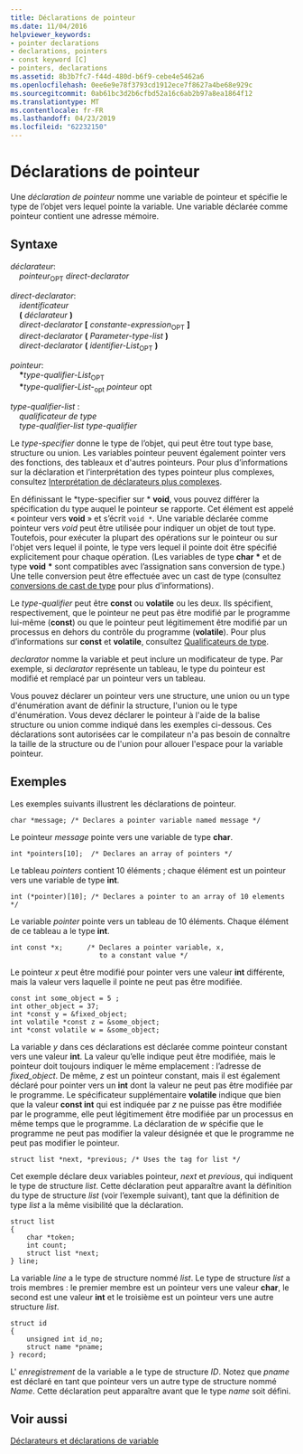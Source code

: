 ```yaml
---
title: Déclarations de pointeur
ms.date: 11/04/2016
helpviewer_keywords:
- pointer declarations
- declarations, pointers
- const keyword [C]
- pointers, declarations
ms.assetid: 8b3b7fc7-f44d-480d-b6f9-cebe4e5462a6
ms.openlocfilehash: 0ee6e9e78f3793cd1912ece7f8627a4be68e929c
ms.sourcegitcommit: 0ab61bc3d2b6cfbd52a16c6ab2b97a8ea1864f12
ms.translationtype: MT
ms.contentlocale: fr-FR
ms.lasthandoff: 04/23/2019
ms.locfileid: "62232150"
---
```

# <a name="pointer-declarations"></a>Déclarations de pointeur

Une *déclaration de pointeur* nomme une variable de pointeur et spécifie le type de l’objet vers lequel pointe la variable. Une variable déclarée comme pointeur contient une adresse mémoire.

## <a name="syntax"></a>Syntaxe

*déclarateur*:<br/>
&nbsp;&nbsp;&nbsp;&nbsp;*pointeur*<sub>OPT</sub> *direct-declarator*

*direct-declarator*:<br/>
&nbsp;&nbsp;&nbsp;&nbsp;*identificateur*<br/>
&nbsp;&nbsp;&nbsp;&nbsp;**(** *déclarateur* **)**<br/>
&nbsp;&nbsp;&nbsp;&nbsp;*direct-declarator* **[** *constante-expression*<sub>OPT</sub> **]**<br/>
&nbsp;&nbsp;&nbsp;&nbsp;*direct-declarator* **(** *Parameter-type-list* **)**<br/>
&nbsp;&nbsp;&nbsp;&nbsp;*direct-declarator* **(** *identifier-List*<sub>OPT</sub> **)**

*pointeur*:<br/>
&nbsp;&nbsp;&nbsp;&nbsp;<strong>\*</strong>*type-qualifier-List*<sub>OPT</sub><br/>
&nbsp;&nbsp;&nbsp;&nbsp;<strong>\*</strong>*type-qualifier-List-*<sub>opt</sub> *pointeur* opt

*type-qualifier-list* :<br/>
&nbsp;&nbsp;&nbsp;&nbsp;*qualificateur de type*<br/>
&nbsp;&nbsp;&nbsp;&nbsp;*type-qualifier-list* *type-qualifier*

Le *type-specifier* donne le type de l’objet, qui peut être tout type base, structure ou union. Les variables pointeur peuvent également pointer vers des fonctions, des tableaux et d'autres pointeurs. Pour plus d’informations sur la déclaration et l’interprétation des types pointeur plus complexes, consultez [Interprétation de déclarateurs plus complexes](../c-language/interpreting-more-complex-declarators.md).

En définissant le *type-specifier sur * **void**, vous pouvez différer la spécification du type auquel le pointeur se rapporte. Cet élément est appelé « pointeur vers **void** » et s’écrit `void *`. Une variable déclarée comme pointeur vers *void* peut être utilisée pour indiquer un objet de tout type. Toutefois, pour exécuter la plupart des opérations sur le pointeur ou sur l'objet vers lequel il pointe, le type vers lequel il pointe doit être spécifié explicitement pour chaque opération. (Les variables de type **char** <strong>\*</strong> et de type **void** <strong>\*</strong> sont compatibles avec l’assignation sans conversion de type.) Une telle conversion peut être effectuée avec un cast de type (consultez [conversions de cast de type](../c-language/type-cast-conversions.md) pour plus d’informations).

Le *type-qualifier* peut être **const** ou **volatile** ou les deux. Ils spécifient, respectivement, que le pointeur ne peut pas être modifié par le programme lui-même (**const**) ou que le pointeur peut légitimement être modifié par un processus en dehors du contrôle du programme (**volatile**). Pour plus d’informations sur **const** et **volatile**, consultez [Qualificateurs de type](../c-language/type-qualifiers.md).

*declarator* nomme la variable et peut inclure un modificateur de type. Par exemple, si *declarator* représente un tableau, le type du pointeur est modifié et remplacé par un pointeur vers un tableau.

Vous pouvez déclarer un pointeur vers une structure, une union ou un type d'énumération avant de définir la structure, l'union ou le type d'énumération. Vous devez déclarer le pointeur à l'aide de la balise structure ou union comme indiqué dans les exemples ci-dessous. Ces déclarations sont autorisées car le compilateur n'a pas besoin de connaître la taille de la structure ou de l'union pour allouer l'espace pour la variable pointeur.

## <a name="examples"></a>Exemples

Les exemples suivants illustrent les déclarations de pointeur.

```
char *message; /* Declares a pointer variable named message */
```

Le pointeur *message* pointe vers une variable de type **char**.

```
int *pointers[10];  /* Declares an array of pointers */
```

Le tableau *pointers* contient 10 éléments ; chaque élément est un pointeur vers une variable de type **int**.

```
int (*pointer)[10]; /* Declares a pointer to an array of 10 elements */
```

Le variable *pointer* pointe vers un tableau de 10 éléments. Chaque élément de ce tableau a le type **int**.

```
int const *x;      /* Declares a pointer variable, x,
                      to a constant value */
```

Le pointeur *x* peut être modifié pour pointer vers une valeur **int** différente, mais la valeur vers laquelle il pointe ne peut pas être modifiée.

```
const int some_object = 5 ;
int other_object = 37;
int *const y = &fixed_object;
int volatile *const z = &some_object;
int *const volatile w = &some_object;
```

La variable *y* dans ces déclarations est déclarée comme pointeur constant vers une valeur **int**. La valeur qu’elle indique peut être modifiée, mais le pointeur doit toujours indiquer le même emplacement : l’adresse de *fixed_object*. De même, *z* est un pointeur constant, mais il est également déclaré pour pointer vers un **int** dont la valeur ne peut pas être modifiée par le programme. Le spécificateur supplémentaire **volatile** indique que bien que la valeur **const int** qui est indiquée par *z* ne puisse pas être modifiée par le programme, elle peut légitimement être modifiée par un processus en même temps que le programme. La déclaration de *w* spécifie que le programme ne peut pas modifier la valeur désignée et que le programme ne peut pas modifier le pointeur.

```
struct list *next, *previous; /* Uses the tag for list */
```

Cet exemple déclare deux variables pointeur, *next* et *previous*, qui indiquent le type de structure *list*. Cette déclaration peut apparaître avant la définition du type de structure *list* (voir l’exemple suivant), tant que la définition de type *list* a la même visibilité que la déclaration.

```
struct list
{
    char *token;
    int count;
    struct list *next;
} line;
```

La variable *line* a le type de structure nommé *list*. Le type de structure *list* a trois membres : le premier membre est un pointeur vers une valeur **char**, le second est une valeur **int** et le troisième est un pointeur vers une autre structure *list*.

```
struct id
{
    unsigned int id_no;
    struct name *pname;
} record;
```

L' *enregistrement* de la variable a le type de structure *ID*. Notez que *pname* est déclaré en tant que pointeur vers un autre type de structure nommé *Name*. Cette déclaration peut apparaître avant que le type *name* soit défini.

## <a name="see-also"></a>Voir aussi

[Déclarateurs et déclarations de variable](../c-language/declarators-and-variable-declarations.md)
